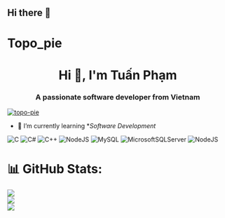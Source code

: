 ## Hi there 👋
# Topo_pie
<h1 align="center">Hi 👋, I'm Tuấn Phạm</h1>
<h3 align="center">A passionate software developer from Vietnam</h3>

<p align="left"> <a href="https://github.com/ryo-ma/github-profile-trophy"><img src="https://github-profile-trophy.vercel.app/?username=topo-pie" alt="topo-pie" /></a> </p>

- 🌱 I’m currently learning **Software Development*

![C](https://img.shields.io/badge/c-%2300599C.svg?style=for-the-badge&logo=c&logoColor=white) ![C#](https://img.shields.io/badge/c%23-%23239120.svg?style=for-the-badge&logo=csharp&logoColor=white) ![C++](https://img.shields.io/badge/c++-%2300599C.svg?style=for-the-badge&logo=c%2B%2B&logoColor=white) ![NodeJS](https://img.shields.io/badge/node.js-6DA55F?style=for-the-badge&logo=node.js&logoColor=white) ![MySQL](https://img.shields.io/badge/mysql-4479A1.svg?style=for-the-badge&logo=mysql&logoColor=white) ![MicrosoftSQLServer](https://img.shields.io/badge/Microsoft%20SQL%20Server-CC2927?style=for-the-badge&logo=microsoft%20sql%20server&logoColor=white) ![NodeJS](https://img.shields.io/badge/node.js-6DA55F?style=for-the-badge&logo=node.js&logoColor=white)
# 📊 GitHub Stats:
![](https://github-readme-stats.vercel.app/api?username=phamdinhanhtuan&theme=dark&hide_border=true&include_all_commits=false&count_private=false)<br/>
![](https://nirzak-streak-stats.vercel.app/?user=phamdinhanhtuan&theme=dark&hide_border=true)<br/>
![](https://github-readme-stats.vercel.app/api/top-langs/?username=phamdinhanhtuan&theme=dark&hide_border=true&include_all_commits=false&count_private=false&layout=compact)

<!-- Proudly created with GPRM ( https://gprm.itsvg.in ) -->
